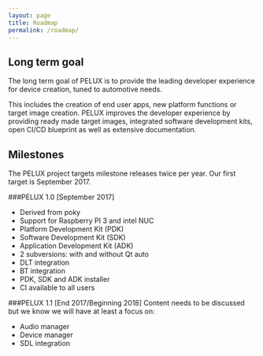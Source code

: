 ```yaml
---
layout: page
title: Roadmap
permalink: /roadmap/
---
```


## Long term goal

The long term goal of PELUX is to provide the leading developer experience for device creation, tuned to automotive needs.

This includes the creation of end user apps, new platform functions or target image creation. PELUX improves the developer experience by providing ready made target images, integrated software development kits, open CI/CD blueprint as well as extensive documentation.

## Milestones

The PELUX project targets milestone releases twice per year. Our first target is September 2017.

###PELUX 1.0 [September 2017]
- Derived from poky
- Support for Raspberry PI 3 and intel NUC
- Platform Development Kit (PDK)
- Software Development Kit (SDK)
- Application Development Kit (ADK)
- 2 subversions: with and without Qt auto
- DLT integration
- BT integration
- PDK, SDK and ADK installer
- CI available to all users

###PELUX 1.1 [End 2017/Beginning 2018]
Content needs to be discussed but we know we will have at least a focus on:

- Audio manager
- Device manager
- SDL integration